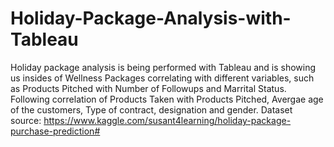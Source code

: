 # Holiday-Package-Analysis-with-Tableau
Holiday package analysis is being performed with Tableau and is showing us insides of Wellness Packages correlating with different variables, such as Products Pitched with Number of Followups and Marrital Status. Following correlation of Products Taken with Products Pitched, Avergae age of the customers, Type of contract, designation and gender. 
Dataset source:  https://www.kaggle.com/susant4learning/holiday-package-purchase-prediction#
